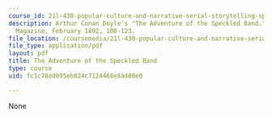```yaml
---
course_id: 21l-430-popular-culture-and-narrative-serial-storytelling-spring-2013
description: Arthur Conan Doyle's "The Adventure of the Speckled Band."  The Strand
  Magazine, February 1892, 108-123.
file_location: /coursemedia/21l-430-popular-culture-and-narrative-serial-storytelling-spring-2013/fc1c78ed095eb824c7124468e8a400e0_MIT21L_430S13_Adventure.pdf
file_type: application/pdf
layout: pdf
title: The Adventure of the Speckled Band
type: course
uid: fc1c78ed095eb824c7124468e8a400e0

---
```

None